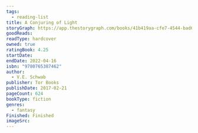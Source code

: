 ```yaml
---
tags:
  - reading-list
title: A Conjuring of Light
storyGraph: https://app.thestorygraph.com/books/41b419aa-cfe7-4544-bad6-8d43b5b8357c
goodReads:
readType: hardcover
owned: true
ratingBook: 4.25
startDate:
endDate: 2022-04-16
isbn: "9780765387462"
author:
  - V.E. Schwab
publisher: Tor Books
publishDate: 2017-02-21
pageCount: 624
bookType: fiction
genres:
  - fantasy
Finished: Finished
imageSrc:
---
```


